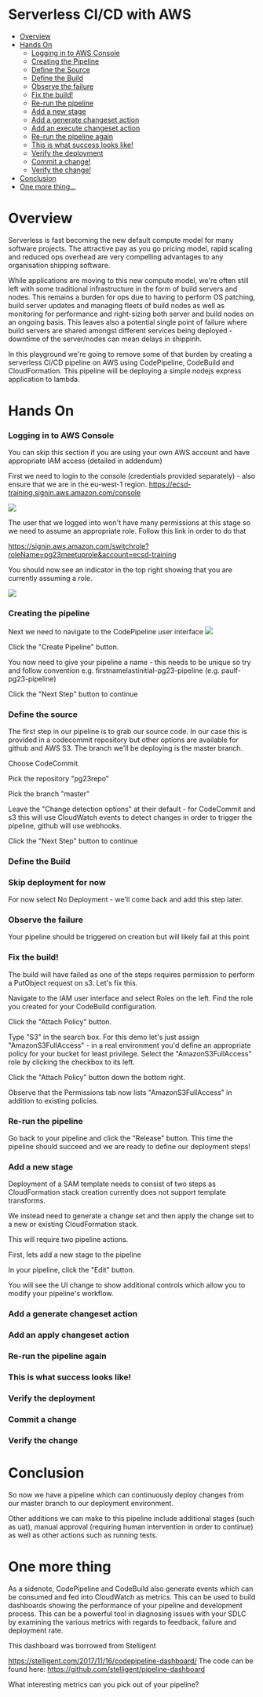 # Serverless CI/CD with AWS

- [Overview](#overview)
- [Hands On](#hands-on)
    - [Logging in to AWS Console](#logging-in-to-aws-console)
    - [Creating the Pipeline](#creating-the-pipeline)
    - [Define the Source](#define-the-source)
    - [Define the Build](#define-the-build)
    - [Observe the failure](#observe-the-failure)
    - [Fix the build!](#fix-the-build)
    - [Re-run the pipeline](#re-run-the-pipeline)
    - [Add a new stage](#add-a-new-stage)
    - [Add a generate changeset action](#add-a-generate-changeset-action)
    - [Add an execute changeset action](#add-an-execute-changeset-action)
    - [Re-run the pipeline again](#re-run-the-pipeline-again)
    - [This is what success looks like!](#this-is-what-success-looks-like)
    - [Verify the deployment](#verify-the-deployment)
    - [Commit a change!](#commit-a-change)
    - [Verify the change!](#verify-the-change)
- [Conclusion](#conclusion)
- [One more thing...](#one-more-thing)

# Overview
Serverless is fast becoming the new default compute model for many software projects. The attractive pay as you go pricing model, rapid scaling and reduced ops overhead are very compelling advantages to any organisation shipping software.

While applications are moving to this new compute model, we're often still left with some traditional infrastructure in the form of build servers and nodes. This remains a burden for ops due to having to perform OS patching, build server updates and managing fleets of build nodes as well as monitoring for performance and right-sizing both server and build nodes on an ongoing basis. This leaves also a potential single point of failure where build servers are shared amongst different services being deployed - downtime of the server/nodes can mean delays in shippinh. 

In this playground we're going to remove some of that burden by creating a serverless CI/CD pipeline on AWS using CodePipeline, CodeBuild and CloudFormation. This pipeline will be deploying a simple nodejs express application to lambda.

# Hands On

### Logging in to AWS Console
You can skip this section if you are using your own AWS account and have appropriate IAM access (detailed in addendum)

First we need to login to the console (credentials provided separately) - also ensure that we are in the eu-west-1 region.
https://ecsd-training.signin.aws.amazon.com/console

![](images/login-to-aws.png)

The user that we logged into won't have many permissions at this stage so we need to assume an appropriate role. Follow this link in order to do that

https://signin.aws.amazon.com/switchrole?roleName=pg23meetuprole&account=ecsd-training

You should now see an indicator in the top right showing that you are currently assuming a role.

![](images/assumed-role.png)

### Creating the pipeline

Next we need to navigate to the CodePipeline user interface
![](images/navigate-to-codepipeline.png)

Click the "Create Pipeline" button.

You now need to give your pipeline a name - this needs to be unique so try and follow convention e.g. firstnamelastinitial-pg23-pipeline (e.g. paulf-pg23-pipeline)

Click the "Next Step" button to continue

### Define the source

The first step in our pipeline is to grab our source code. In our case this is provided in a codecommit repository but other options are available for github and AWS S3. The branch we'll be deploying is the master branch.

Choose CodeCommit.

Pick the repository "pg23repo"

Pick the branch "master"

Leave the "Change detection options" at their default - for CodeCommit and s3 this will use CloudWatch events to detect changes in order to trigger the pipeline, github will use webhooks.

Click the "Next Step" button to continue

### Define the Build

### Skip deployment for now

For now select No Deployment - we'll come back and add this step later.

### Observe the failure

Your pipeline should be triggered on creation but will likely fail at this point

### Fix the build!

The build will have failed as one of the steps requires permission to perform a PutObject request on s3. Let's fix this.

Navigate to the IAM user interface and select Roles on the left.
Find the role you created for your CodeBuild configuration.

Click the "Attach Policy" button.

Type "S3" in the search box.
For this demo let's just assign "AmazonS3FullAccess" - in a real environment you'd define an appropriate policy for your bucket for least privilege. Select the "AmazonS3FullAccess" role by clicking the checkbox to its left.

Click the "Attach Policy" button down the bottom right.

Observe that the Permissions tab now lists "AmazonS3FullAccess" in addition to existing policies.

### Re-run the pipeline

Go back to your pipeline and click the "Release" button. This time the pipeline should succeed and we are ready to define our deployment steps!

### Add a new stage

Deployment of a SAM template needs to consist of two steps as CloudFormation stack creation currently does not support template transforms. 

We instead need to generate a change set and then apply the change set to a new or existing CloudFormation stack.

This will require two pipeline actions.

First, lets add a new stage to the pipeline

In your pipeline, click the "Edit" button.

You will see the UI change to show additional controls which allow you to modify your pipeline's workflow.

### Add a generate changeset action

### Add an apply changeset action

### Re-run the pipeline again

### This is what success looks like!

### Verify the deployment

### Commit a change

### Verify the change

# Conclusion

So now we have a pipeline which can continuously deploy changes from our master branch to our deployment environment. 

Other additions we can make to this pipeline include additional stages (such as uat), manual approval (requiring human intervention in order to continue) as well as other actions such as running tests. 


# One more thing

As a sidenote, CodePipeline and CodeBuild also generate events which can be consumed and fed into CloudWatch as metrics. This can be used to build dashboards showing the performance of your pipeline and development process. This can be a powerful tool in diagnosing issues with your SDLC by examining the various metrics with regards to feedback, failure and deployment rate.

This dashboard was borrowed from Stelligent

https://stelligent.com/2017/11/16/codepipeline-dashboard/
The code can be found here: https://github.com/stelligent/pipeline-dashboard

What interesting metrics can you pick out of your pipeline?





